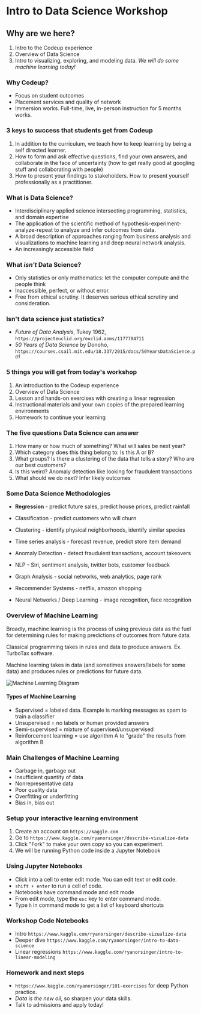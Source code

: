 # Intro to Data Science Workshop

## Why are we here?
1. Intro to the Codeup experience
2. Overview of Data Science
3. Intro to visualizing, exploring, and modeling data. *We will do some machine learning today!*

###  Why Codeup?
- Focus on student outcomes
- Placement services and quality of network
- Immersion works. Full-time, live, in-person instruction for 5 months works.

### 3 keys to success that students get from Codeup

1. In addition to the curriculum, we teach how to keep learning by being a self directed learner.
2. How to form and ask effective questions, find your own answers, and collaborate in the face of uncertainty (how to get really good at googling stuff and collaborating with people)
3. How to present your findings to stakeholders. How to present yourself professionally as a practitioner.

### What is Data Science?
- Interdisciplinary applied science intersecting programming, statistics, and domain expertise
- The application of the scientific method of hypothesis-experiment-analyze-repeat to analyze and infer outcomes from data. 
- A broad description of approaches ranging from business analysis and visualizations to machine learning and deep neural network analysis.
- An increasingly accessible field

### What *isn't* Data Science?
- Only statistics or only mathematics: let the computer compute and the people think
- Inaccessible, perfect, or without error. 
- Free from ethical scrutiny. It deserves serious ethical scrutiny and consideration.

### Isn't data science just statistics?
- *Future of Data Analysis*, Tukey 1962, `https://projecteuclid.org/euclid.aoms/1177704711`
- *50 Years of Data Science* by Donoho, `https://courses.csail.mit.edu/18.337/2015/docs/50YearsDataScience.pdf`

### 5 things you will get from today's workshop
1. An introduction to the Codeup experience
2. Overview of Data Science
3. Lesson and hands-on exercises with creating a linear regression
4. Instructional materials and your own copies of the prepared learning environments
5. Homework to continue your learning

### The five questions Data Science can answer
1. How many or how much of something? What will sales be next year?
2. Which category does this thing belong to: Is this A or B?
3. What groups? Is there a clustering of the data that tells a story? Who are our best customers?
4. Is this weird? Anomaly detection like looking for fraudulent transactions
5. What should we do next? Infer likely outcomes

### Some Data Science Methodologies

- **Regression** - predict future sales, predict house prices, predict rainfall

- Classification - predict customers who will churn

- Clustering - identify physical neighborhoods, identify similar species

- Time series analysis - forecast revenue, predict store item demand

- Anomaly Detection - detect fraudulent transactions, account takeovers 

- NLP - Siri, sentiment analysis, twitter bots, customer feedback

- Graph Analysis - social networks, web analytics, page rank

- Recommender Systems - netflix, amazon shopping

- Neural Networks / Deep Learning - image recognition, face recognition

### Overview of Machine Learning

Broadly, machine learning is the process of using previous data as the fuel for determining rules for making predictions of outcomes from future data. 

Classical programming takes in rules and data to produce answers. Ex. TurboTax software.

Machine learning takes in data (and sometimes answers/labels for some data) and produces rules or predictions for future data. 

![Machine Learning Diagram](/Users/xronos/intro-to-data-science-workshop/supervised_machine_learning_daigram.jpeg)

#### Types of Machine Learning

- Supervised = labeled data. Example is marking messages as spam to train a classifier
- Unsupervised = no labels or human provided answers
- Semi-supervised = mixture of supervised/unsupervised
- Reinforcement learning  = use algorithm A to "grade"  the results from algorithm B

### Main Challenges of Machine Learning

- Garbage in, garbage out
- Insufficient quantity of data
- Nonrepresentative data
- Poor quality data
- Overfitting or underfitting
- Bias in, bias out

### Setup your interactive learning environment

1. Create an account on `https://kaggle.com`
2. Go to `https://www.kaggle.com/ryanorsinger/describe-vizualize-data`
3. Click "Fork" to make your own copy so you can experiment.
4. We will be running Python code inside a Jupyter Notebook

### Using Jupyter Notebooks

- Click into a cell to enter edit mode. You can edit text or edit code.
- `shift + enter` to run a cell of code. 
- Notebooks have command mode and edit mode
- From edit mode, type the `esc` key to enter command mode.
- Type `h` in command mode to get a list of keyboard shortcuts

### Workshop Code Notebooks

- Intro `https://www.kaggle.com/ryanorsinger/describe-vizualize-data`
- Deeper dive `https://www.kaggle.com/ryanorsinger/intro-to-data-science`
- Linear regressions  `https://www.kaggle.com/ryanorsinger/intro-to-linear-modeling`

### Homework and next steps

- `https://www.kaggle.com/ryanorsinger/101-exercises` for deep Python practice.
- *Data is the new oil*, so sharpen your data skills.
- Talk to admissions and apply today!
